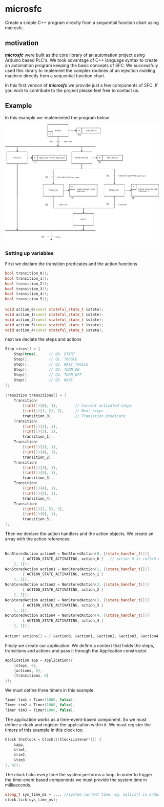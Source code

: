 # microsfc
Create a simple C++ program directly from a sequential function chart using microsfc.


## motivation
__*microsfc*__ were built as the core library of an automation project using Arduino based PLC's. We took advantage of C++ language syntax to create an automation program keeping the basic concepts of SFC. We successfuly used this library to implement the complex routines of an injection molding machine directly from a sequential function chart. 

In this first version of __*microsfc*__ we provide just a few components of SFC. If you wish to contribute to the project please feel free to contact us. 

## Example
In this example we implemented the program below

![](example.png)

### Setting up variables

First we declare the transition predicates and the action functions. 

``` cpp
bool transition_0();
bool transition_1();
bool transition_2();
bool transition_3();
bool transition_4();
bool transition_5();

void action_0(const stateful_state_t &state);
void action_1(const stateful_state_t &state);
void action_2(const stateful_state_t &state);
void action_3(const stateful_state_t &state);
void action_4(const stateful_state_t &state);
```

next we declate the steps and actions

``` cpp
Step steps[] = {
    Step(true),     // Q0. START
    Step(),         // Q1. TOGGLE
    Step(),         // Q2. WAIT_TOGGLE
    Step(),         // Q3. TURN_ON
    Step(),         // Q4. TURN_OFF
    Step()          // Q5. NEXT
};

Transition transitions[] = {
    Transition(
        {(int[]){0}, 1},        // Current activated steps
        {(int[]){1, 2}, 2},     // Next steps
        transition_0),          // Transition predicate
    Transition(
        {(int[]){2}, 1},        
        {(int[]){3}, 1},        
        transition_1),          
    Transition(                 
        {(int[]){2}, 1},        
        {(int[]){4}, 1},        
        transition_2),          
    Transition(                 
        {(int[]){3}, 1},        
        {(int[]){5}, 1},        
        transition_3),          
    Transition(                 
        {(int[]){4}, 1},        
        {(int[]){5}, 1},        
        transition_4),          
    Transition(                 
        {(int[]){1, 5}, 2},     
        {(int[]){0}, 1},        
        transition_5),          
};
```

Then we declare the action handlers and the action objects. We create an array with the action references.

```cpp

NonStoredAction action0 = NonStoredAction(0, {(state_handler_t[]){ 
        { ACTION_STATE_ACTIVATING, action_0 }   // action 0 is called on activating  
    }, 1});
NonStoredAction action1 = NonStoredAction(1, {(state_handler_t[]){ 
        { ACTION_STATE_ACTIVATING, action_1 }
    }, 1});
NonStoredAction action2 = NonStoredAction(2, {(state_handler_t[]){ 
        { ACTION_STATE_ACTIVATING, action_2 }
    }, 1});
NonStoredAction action3 = NonStoredAction(3, {(state_handler_t[]){ 
        { ACTION_STATE_ACTIVATING, action_3 }
    }, 1});
NonStoredAction action4 = NonStoredAction(4, {(state_handler_t[]){ 
        { ACTION_STATE_ACTIVATING, action_4 }
    }, 1});

Action* actions[] = { &action0, &action1, &action2, &action3, &action4 } ;
```

Finaly we create our application. We define a context that holds the steps, transitions and actions and pass it through the Application constructor.

```cpp
Application app = Application({
    {steps, 6}, 
    {actions, 5}, 
    {transitions, 6}
});
```

We must define three timers in this example.

```cpp
Timer tim1 = Timer(1000, false);
Timer tim2 = Timer(1000, false);
Timer tim3 = Timer(1000, false);
```

The application works as a time-event-based component. So we must define a clock and register the application within it. We must register the timers of this example in this clock too.

```cpp
Clock theClock = Clock({(ClockListener*[]) {
    &app,
    &tim1, 
    &tim2, 
    &tim3
}, 4});
```

The clock ticks every time the system performs a loop. In order to trigger the time-event based components we must provide the system time in milliseconds. 

```cpp
ulong_t sys_time_ms = ...; //system current time, eg. millis() in arduino
clock.tick(sys_time_ms);

```